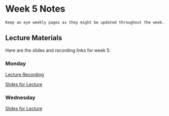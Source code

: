 Week 5 Notes
============================

```{note}
Keep an eye weekly pages as they might be updated throughout the week.
```

## Lecture Materials

Here are the slides and recording links for week 5:

### Monday

[Lecture Recording](https://uci.yuja.com/V/Video?v=7301093&node=31026840&a=99657961&autoplay=1)

<a href="../resources/02_06_23-server-side-development.pdf" >Slides for Lecture</a>


### Wednesday

<a href="../resources/2_8_23-angular_components.pdf" >Slides for Lecture</a>
